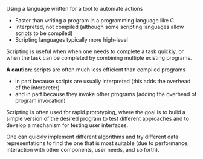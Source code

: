 Using a language written for a tool to automate
actions

- Faster than writing a program in a programming language like C
- Interpreted, not compiled (although some scripting languages allow scripts to be compiled)
- Scripting languages typically more high-level


Scripting is useful when when one needs to complete a task quickly, or when the task can be completed by combining multiple existing programs.

**A caution**: scripts are often much less efficient than compiled programs 

- in part because scripts are usually interpreted (this adds the overhead of the interpreter) 
- and in part because they invoke other programs (adding the overhead of program invocation)

Scripting is often used for rapid prototyping, where the goal is to build a simple version of the desired program to test different approaches and to develop a mechanism for testing user interfaces. 

One can quickly implement different algorithms and try different data representations to find the one that is most suitable (due to performance, interaction with other components, user needs, and so forth).